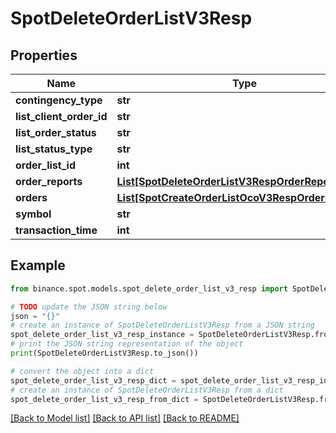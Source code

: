 # SpotDeleteOrderListV3Resp


## Properties

Name | Type | Description | Notes
------------ | ------------- | ------------- | -------------
**contingency_type** | **str** |  | [optional] 
**list_client_order_id** | **str** |  | [optional] 
**list_order_status** | **str** |  | [optional] 
**list_status_type** | **str** |  | [optional] 
**order_list_id** | **int** |  | [optional] 
**order_reports** | [**List[SpotDeleteOrderListV3RespOrderReportsInner]**](SpotDeleteOrderListV3RespOrderReportsInner.md) |  | [optional] 
**orders** | [**List[SpotCreateOrderListOcoV3RespOrdersInner]**](SpotCreateOrderListOcoV3RespOrdersInner.md) |  | [optional] 
**symbol** | **str** |  | [optional] 
**transaction_time** | **int** |  | [optional] 

## Example

```python
from binance.spot.models.spot_delete_order_list_v3_resp import SpotDeleteOrderListV3Resp

# TODO update the JSON string below
json = "{}"
# create an instance of SpotDeleteOrderListV3Resp from a JSON string
spot_delete_order_list_v3_resp_instance = SpotDeleteOrderListV3Resp.from_json(json)
# print the JSON string representation of the object
print(SpotDeleteOrderListV3Resp.to_json())

# convert the object into a dict
spot_delete_order_list_v3_resp_dict = spot_delete_order_list_v3_resp_instance.to_dict()
# create an instance of SpotDeleteOrderListV3Resp from a dict
spot_delete_order_list_v3_resp_from_dict = SpotDeleteOrderListV3Resp.from_dict(spot_delete_order_list_v3_resp_dict)
```
[[Back to Model list]](../README.md#documentation-for-models) [[Back to API list]](../README.md#documentation-for-api-endpoints) [[Back to README]](../README.md)


